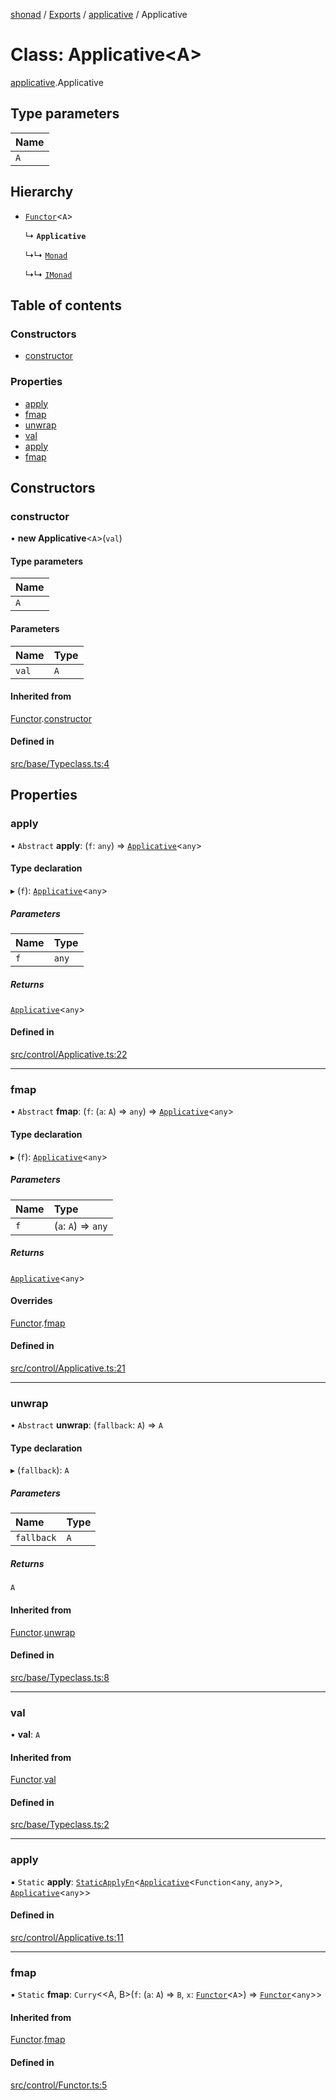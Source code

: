 [shonad](../README.md) / [Exports](../modules.md) / [applicative](../modules/applicative.md) / Applicative

# Class: Applicative<A\>

[applicative](../modules/applicative.md).Applicative

## Type parameters

| Name |
| :------ |
| `A` |

## Hierarchy

- [`Functor`](functor.Functor.md)<`A`\>

  ↳ **`Applicative`**

  ↳↳ [`Monad`](monad.Monad.md)

  ↳↳ [`IMonad`](../interfaces/monad.IMonad.md)

## Table of contents

### Constructors

- [constructor](applicative.Applicative.md#constructor)

### Properties

- [apply](applicative.Applicative.md#apply)
- [fmap](applicative.Applicative.md#fmap)
- [unwrap](applicative.Applicative.md#unwrap)
- [val](applicative.Applicative.md#val)
- [apply](applicative.Applicative.md#apply-1)
- [fmap](applicative.Applicative.md#fmap-1)

## Constructors

### constructor

• **new Applicative**<`A`\>(`val`)

#### Type parameters

| Name |
| :------ |
| `A` |

#### Parameters

| Name | Type |
| :------ | :------ |
| `val` | `A` |

#### Inherited from

[Functor](functor.Functor.md).[constructor](functor.Functor.md#constructor)

#### Defined in

[src/base/Typeclass.ts:4](https://github.com/jonlaing/shonad/blob/37e0549/src/base/Typeclass.ts#L4)

## Properties

### apply

• `Abstract` **apply**: (`f`: `any`) => [`Applicative`](applicative.Applicative.md)<`any`\>

#### Type declaration

▸ (`f`): [`Applicative`](applicative.Applicative.md)<`any`\>

##### Parameters

| Name | Type |
| :------ | :------ |
| `f` | `any` |

##### Returns

[`Applicative`](applicative.Applicative.md)<`any`\>

#### Defined in

[src/control/Applicative.ts:22](https://github.com/jonlaing/shonad/blob/37e0549/src/control/Applicative.ts#L22)

___

### fmap

• `Abstract` **fmap**: (`f`: (`a`: `A`) => `any`) => [`Applicative`](applicative.Applicative.md)<`any`\>

#### Type declaration

▸ (`f`): [`Applicative`](applicative.Applicative.md)<`any`\>

##### Parameters

| Name | Type |
| :------ | :------ |
| `f` | (`a`: `A`) => `any` |

##### Returns

[`Applicative`](applicative.Applicative.md)<`any`\>

#### Overrides

[Functor](functor.Functor.md).[fmap](functor.Functor.md#fmap)

#### Defined in

[src/control/Applicative.ts:21](https://github.com/jonlaing/shonad/blob/37e0549/src/control/Applicative.ts#L21)

___

### unwrap

• `Abstract` **unwrap**: (`fallback`: `A`) => `A`

#### Type declaration

▸ (`fallback`): `A`

##### Parameters

| Name | Type |
| :------ | :------ |
| `fallback` | `A` |

##### Returns

`A`

#### Inherited from

[Functor](functor.Functor.md).[unwrap](functor.Functor.md#unwrap)

#### Defined in

[src/base/Typeclass.ts:8](https://github.com/jonlaing/shonad/blob/37e0549/src/base/Typeclass.ts#L8)

___

### val

• **val**: `A`

#### Inherited from

[Functor](functor.Functor.md).[val](functor.Functor.md#val)

#### Defined in

[src/base/Typeclass.ts:2](https://github.com/jonlaing/shonad/blob/37e0549/src/base/Typeclass.ts#L2)

___

### apply

▪ `Static` **apply**: [`StaticApplyFn`](../modules/applicative.md#staticapplyfn)<[`Applicative`](applicative.Applicative.md)<`Function`<`any`, `any`\>\>, [`Applicative`](applicative.Applicative.md)<`any`\>\>

#### Defined in

[src/control/Applicative.ts:11](https://github.com/jonlaing/shonad/blob/37e0549/src/control/Applicative.ts#L11)

___

### fmap

▪ `Static` **fmap**: `Curry`<<A, B\>(`f`: (`a`: `A`) => `B`, `x`: [`Functor`](functor.Functor.md)<`A`\>) => [`Functor`](functor.Functor.md)<`any`\>\>

#### Inherited from

[Functor](functor.Functor.md).[fmap](functor.Functor.md#fmap-1)

#### Defined in

[src/control/Functor.ts:5](https://github.com/jonlaing/shonad/blob/37e0549/src/control/Functor.ts#L5)

